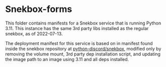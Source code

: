 # Snekbox-forms

This folder contains manifests for a Snekbox service that is running Python 3.11. This instance has the same 3rd party libs installed as the regular snekbox, as of 2022-07-13.

The deployment manifest for this service is based on in manifest found inside the snekbox repository at [python-discord/snekbox](https://github.com/python-discord/snekbox), modified only by removing the volume mount, 3rd party dep installation script, and updating the image path to an image using 3.11 and all deps installed.
